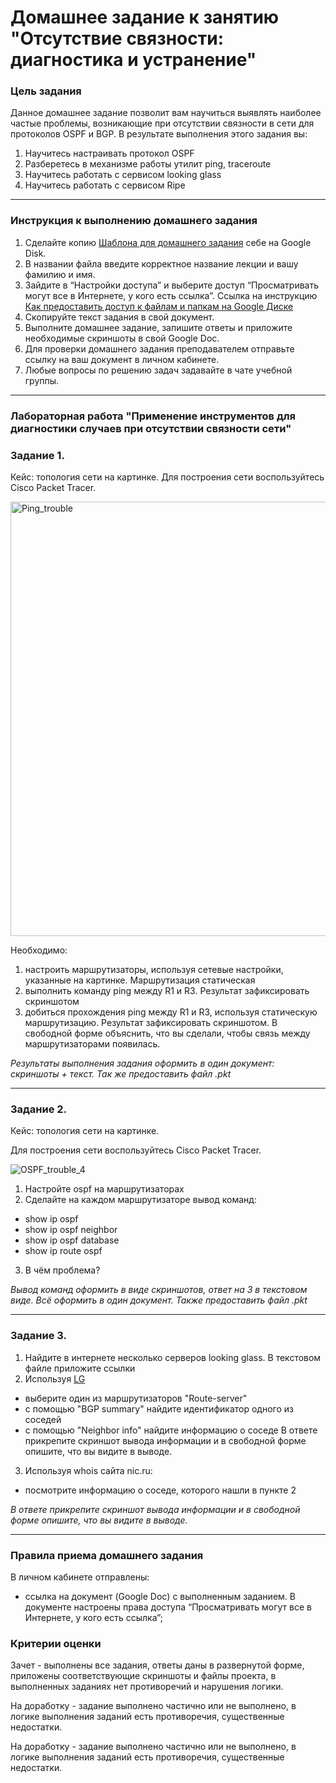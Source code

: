 # Домашнее задание к занятию "Отсутствие связности: диагностика и устранение"
 
### Цель задания
 
Данное домашнее задание позволит вам научиться выявлять наиболее частые проблемы, возникающие при отсутствии связности в сети для протоколов OSPF и BGP.
В результате выполнения этого задания вы:
 
1) Научитесь настраивать протокол OSPF
2) Разберетесь в механизме работы утилит ping, traceroute
3) Научитесь работать с сервисом looking glass
4) Научитесь работать с сервисом Ripe
 
------
 
### Инструкция к выполнению домашнего задания
 
1. Сделайте копию [Шаблона для домашнего задания](https://u.netology.ru/backend/uploads/lms/content_assets/file/281/%D0%A1%D0%94%D0%95%D0%9B%D0%90%D0%99%D0%A2%D0%95_%D0%9A%D0%9E%D0%9F%D0%98%D0%AE_-_%D0%A8%D0%B0%D0%B1%D0%BB%D0%BE%D0%BD_%D0%B4%D0%BB%D1%8F_%D0%B4%D0%BE%D0%BC%D0%B0%D1%88%D0%BD%D0%B5%D0%B3%D0%BE_%D0%B7%D0%B0%D0%B4%D0%B0%D0%BD%D0%B8%D1%8F_1.1._%D0%9D%D0%B0%D0%B7%D0%B2%D0%B0%D0%BD%D0%B8%D0%B5_%D0%BB%D0%B5%D0%BA%D1%86%D0%B8%D0%B8_-_%D0%A4%D0%B0%D0%BC%D0%B8%D0%BB%D0%B8%D1%8F_%D0%98%D0%BC%D1%8F.docx) себе на Google Disk.
2. В названии файла введите корректное название лекции и вашу фамилию и имя.
3. Зайдите в “Настройки доступа” и выберите доступ “Просматривать могут все в Интернете, у кого есть ссылка”.  Ссылка на инструкцию [Как предоставить доступ к файлам и папкам на Google Диске](https://support.google.com/docs/answer/2494822?hl=ru&co=GENIE.Platform%3DDesktop)
4. Скопируйте текст задания в свой документ.
5. Выполните домашнее задание, запишите ответы и приложите необходимые скриншоты в свой Google Doc.
6. Для проверки домашнего задания преподавателем отправьте ссылку на ваш документ в личном кабинете.
7. Любые вопросы по решению задач задавайте в чате учебной группы.
 
---

### Лабораторная работа "Применение инструментов для диагностики случаев при отсутствии связности сети"

 ### Задание 1. 
 
Кейс: топология сети на картинке. 
Для построения сети воспользуйтесь Cisco Packet Tracer.
 
<img width="695" alt="Ping_trouble" src="https://user-images.githubusercontent.com/85602495/159116773-5da18c0c-0174-4055-8854-148aa7c04c6f.png">

Необходимо:
1) настроить маршрутизаторы, используя сетевые настройки, указанные на картинке. Маршрутизация статическая
2) выполнить команду ping между R1 и R3. Результат зафиксировать скриншотом
3) добиться прохождения ping между R1 и R3, используя статическую маршрутизацию. Результат зафиксировать скриншотом. В свободной форме объяснить, что вы сделали, чтобы связь между маршрутизаторами появилась.
 
*Результаты выполнения задания оформить в один документ: скриншоты + текст. Так же предоставить файл .pkt*

------
 
### Задание 2.
 
Кейс: топология сети на картинке.

Для построения сети воспользуйтесь Cisco Packet Tracer.

![OSPF_trouble_4](https://user-images.githubusercontent.com/40097402/159981921-29a61f4f-ce68-4755-b781-a3bebf230b8d.jpg)


1) Настройте ospf на маршрутизаторах 
2) Сделайте на каждом маршрутизаторе вывод команд:
- show ip ospf
- show ip ospf  neighbor
- show ip ospf  database
- show ip route ospf
3) В чём проблема? 
 
*Вывод команд оформить в виде скриншотов, ответ на 3 в текстовом виде. Всё оформить в один документ. Также предоставить файл .pkt*

------
 
### Задание 3.
 
1) Найдите в интернете несколько серверов looking glass. В текстовом файле приложите ссылки 
2) Используя [LG](https://www.msk-ix.ru/lookingglass/)
- выберите один из маршрутизаторов "Route-server" 
- с помощью "BGP summary" найдите идентификатор одного из соседей
- с помощью "Neighbor info" найдите информацию о соседе
В ответе прикрепите скриншот вывода информации и в свободной форме опишите, что вы видите в выводе.
3) Используя whois сайта nic.ru:
- посмотрите информацию о соседе, которого нашли в пункте 2
 
*В ответе прикрепите скриншот вывода информации и в свободной форме опишите, что вы видите в выводе.*
 
---
 
### Правила приема домашнего задания
 
В личном кабинете отправлены:
- ссылка на документ (Google Doc) с выполненным заданием. В документе настроены права доступа “Просматривать могут все в Интернете, у кого есть ссылка”;
 
### Критерии оценки
 
Зачет - выполнены все задания, ответы даны в развернутой форме, приложены соответствующие скриншоты и файлы проекта, в выполненных заданиях нет противоречий и нарушения логики.
 
На доработку - задание выполнено частично или не выполнено, в логике выполнения заданий есть противоречия, существенные недостатки.
 


На доработку - задание выполнено частично или не выполнено, в логике выполнения заданий есть противоречия, существенные недостатки.

